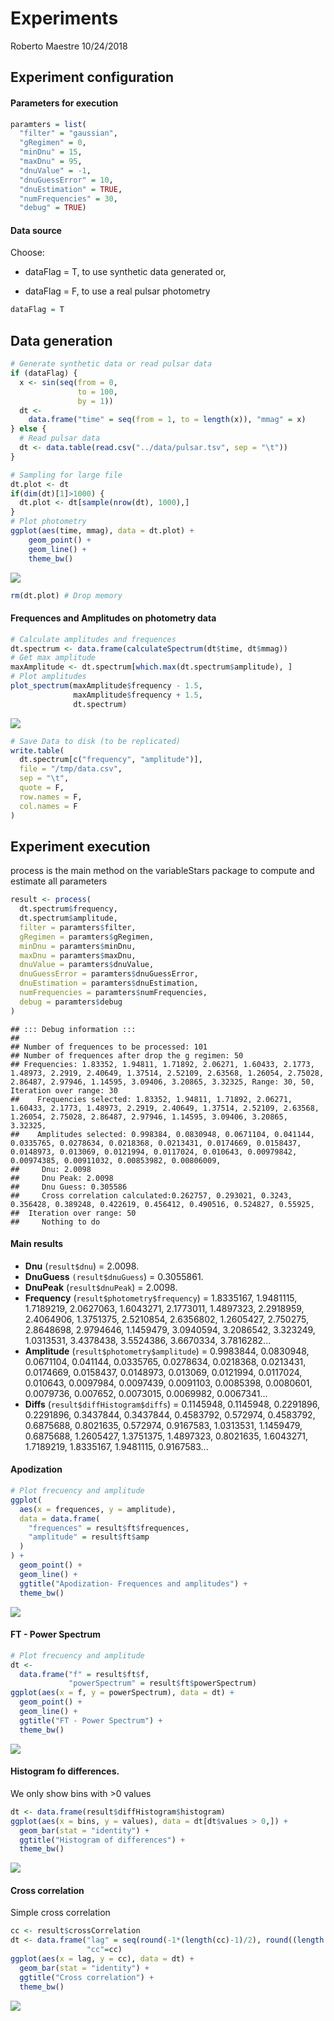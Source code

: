 Experiments
================
Roberto Maestre
10/24/2018

Experiment configuration
------------------------

#### Parameters for execution

``` r
paramters = list(
  "filter" = "gaussian",
  "gRegimen" = 0,
  "minDnu" = 15,
  "maxDnu" = 95,
  "dnuValue" = -1,
  "dnuGuessError" = 10,
  "dnuEstimation" = TRUE,
  "numFrequencies" = 30,
  "debug" = TRUE)
```

#### Data source

Choose:

-   dataFlag = T, to use synthetic data generated or,

-   dataFlag = F, to use a real pulsar photometry

``` r
dataFlag = T
```

Data generation
---------------

``` r
# Generate synthetic data or read pulsar data
if (dataFlag) {
  x <- sin(seq(from = 0,
               to = 100,
               by = 1))
  dt <-
    data.frame("time" = seq(from = 1, to = length(x)), "mmag" = x)
} else {
  # Read pulsar data
  dt <- data.table(read.csv("../data/pulsar.tsv", sep = "\t"))
}

# Sampling for large file
dt.plot <- dt
if(dim(dt)[1]>1000) {
  dt.plot <- dt[sample(nrow(dt), 1000),]
}
# Plot photometry
ggplot(aes(time, mmag), data = dt.plot) +
    geom_point() +
    geom_line() +
    theme_bw()
```

![](Experiments_files/figure-markdown_github/dataGeneration-1.png)

``` r
rm(dt.plot) # Drop memory
```

#### Frequences and Amplitudes on photometry data

``` r
# Calculate amplitudes and frequences
dt.spectrum <- data.frame(calculateSpectrum(dt$time, dt$mmag))
# Get max amplitude
maxAmplitude <- dt.spectrum[which.max(dt.spectrum$amplitude), ]
# Plot amplitudes
plot_spectrum(maxAmplitude$frequency - 1.5,
              maxAmplitude$frequency + 1.5,
              dt.spectrum)
```

![](Experiments_files/figure-markdown_github/calculateEspectrum-1.png)

``` r
# Save Data to disk (to be replicated)
write.table(
  dt.spectrum[c("frequency", "amplitude")],
  file = "/tmp/data.csv",
  sep = "\t",
  quote = F,
  row.names = F,
  col.names = F
)
```

Experiment execution
--------------------

process is the main method on the variableStars package to compute and estimate all parameters

``` r
result <- process(
  dt.spectrum$frequency,
  dt.spectrum$amplitude,
  filter = paramters$filter,
  gRegimen = paramters$gRegimen,
  minDnu = paramters$minDnu,
  maxDnu = paramters$maxDnu,
  dnuValue = paramters$dnuValue,
  dnuGuessError = paramters$dnuGuessError,
  dnuEstimation = paramters$dnuEstimation,
  numFrequencies = paramters$numFrequencies,
  debug = paramters$debug
)
```

    ## ::: Debug information :::
    ## 
    ## Number of frequences to be processed: 101
    ## Number of frequences after drop the g regimen: 50
    ## Frequencies: 1.83352, 1.94811, 1.71892, 2.06271, 1.60433, 2.1773, 1.48973, 2.2919, 2.40649, 1.37514, 2.52109, 2.63568, 1.26054, 2.75028, 2.86487, 2.97946, 1.14595, 3.09406, 3.20865, 3.32325, Range: 30, 50,  Iteration over range: 30
    ##    Frequencies selected: 1.83352, 1.94811, 1.71892, 2.06271, 1.60433, 2.1773, 1.48973, 2.2919, 2.40649, 1.37514, 2.52109, 2.63568, 1.26054, 2.75028, 2.86487, 2.97946, 1.14595, 3.09406, 3.20865, 3.32325, 
    ##    Amplitudes selected: 0.998384, 0.0830948, 0.0671104, 0.041144, 0.0335765, 0.0278634, 0.0218368, 0.0213431, 0.0174669, 0.0158437, 0.0148973, 0.013069, 0.0121994, 0.0117024, 0.010643, 0.00979842, 0.00974385, 0.00911032, 0.00853982, 0.00806009, 
    ##     Dnu: 2.0098
    ##     Dnu Peak: 2.0098
    ##     Dnu Guess: 0.305586
    ##     Cross correlation calculated:0.262757, 0.293021, 0.3243, 0.356428, 0.389248, 0.422619, 0.456412, 0.490516, 0.524827, 0.55925, 
    ##  Iteration over range: 50
    ##     Nothing to do

#### Main results

-   **Dnu** (`result$dnu`) = 2.0098.
-   **DnuGuess** `(result$dnuGuess`) = 0.3055861.
-   **DnuPeak** (`result$dnuPeak`) = 2.0098.
-   **Frequency** (`result$photometry$frequency`) = 1.8335167, 1.9481115, 1.7189219, 2.0627063, 1.6043271, 2.1773011, 1.4897323, 2.2918959, 2.4064906, 1.3751375, 2.5210854, 2.6356802, 1.2605427, 2.750275, 2.8648698, 2.9794646, 1.1459479, 3.0940594, 3.2086542, 3.323249, 1.0313531, 3.4378438, 3.5524386, 3.6670334, 3.7816282...
-   **Amplitude** (`result$photometry$amplitude`) = 0.9983844, 0.0830948, 0.0671104, 0.041144, 0.0335765, 0.0278634, 0.0218368, 0.0213431, 0.0174669, 0.0158437, 0.0148973, 0.013069, 0.0121994, 0.0117024, 0.010643, 0.0097984, 0.0097439, 0.0091103, 0.0085398, 0.0080601, 0.0079736, 0.007652, 0.0073015, 0.0069982, 0.0067341...
-   **Diffs** (`result$diffHistogram$diffs`) = 0.1145948, 0.1145948, 0.2291896, 0.2291896, 0.3437844, 0.3437844, 0.4583792, 0.572974, 0.4583792, 0.6875688, 0.8021635, 0.572974, 0.9167583, 1.0313531, 1.1459479, 0.6875688, 1.2605427, 1.3751375, 1.4897323, 0.8021635, 1.6043271, 1.7189219, 1.8335167, 1.9481115, 0.9167583...

#### Apodization

``` r
# Plot frecuency and amplitude
ggplot(
  aes(x = frequences, y = amplitude),
  data = data.frame(
    "frequences" = result$ft$frequences,
    "amplitude" = result$ft$amp
  )
) +
  geom_point() +
  geom_line() +
  ggtitle("Apodization- Frequences and amplitudes") +
  theme_bw()
```

![](Experiments_files/figure-markdown_github/apodization-1.png)

#### FT - Power Spectrum

``` r
# Plot frecuency and amplitude
dt <-
  data.frame("f" = result$ft$f,
             "powerSpectrum" = result$ft$powerSpectrum)
ggplot(aes(x = f, y = powerSpectrum), data = dt) +
  geom_point() +
  geom_line() +
  ggtitle("FT - Power Spectrum") +
  theme_bw()
```

![](Experiments_files/figure-markdown_github/ftPower-1.png)

#### Histogram fo differences.

We only show bins with &gt;0 values

``` r
dt <- data.frame(result$diffHistogram$histogram)
ggplot(aes(x = bins, y = values), data = dt[dt$values > 0,]) +
  geom_bar(stat = "identity") +
  ggtitle("Histogram of differences") +
  theme_bw()
```

![](Experiments_files/figure-markdown_github/diffsHistogram-1.png)

#### Cross correlation

Simple cross correlation

``` r
cc <- result$crossCorrelation
dt <- data.frame("lag" = seq(round(-1*(length(cc)-1)/2), round((length(cc)-1)/2)), 
                 "cc"=cc)
ggplot(aes(x = lag, y = cc), data = dt) +
  geom_bar(stat = "identity") +
  ggtitle("Cross correlation") +
  theme_bw()
```

![](Experiments_files/figure-markdown_github/crossCorrelation-1.png)
